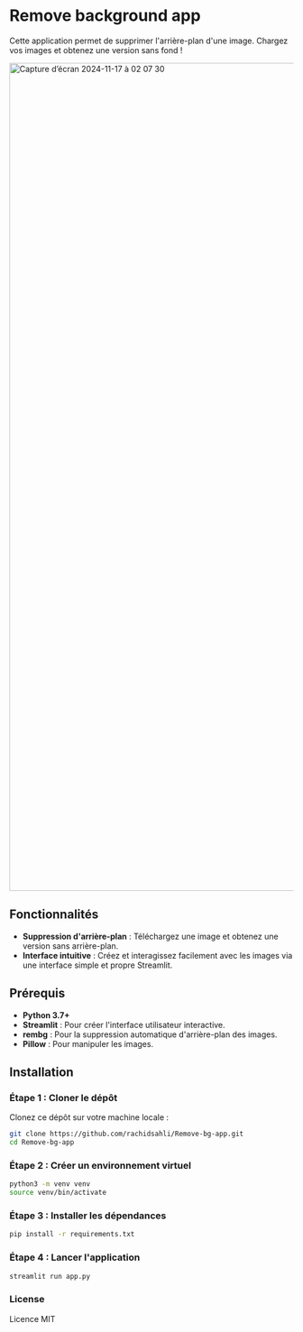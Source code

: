 # Remove background app

Cette application permet de supprimer l'arrière-plan d'une image. Chargez vos images et obtenez une version sans fond !

<img width="1469" alt="Capture d’écran 2024-11-17 à 02 07 30" src="https://github.com/user-attachments/assets/e7586cb0-9c7b-413a-90ee-f23a448c2c84">

## Fonctionnalités

- **Suppression d'arrière-plan** : Téléchargez une image et obtenez une version sans arrière-plan.
- **Interface intuitive** : Créez et interagissez facilement avec les images via une interface simple et propre Streamlit.

## Prérequis

- **Python 3.7+**
- **Streamlit** : Pour créer l'interface utilisateur interactive.
- **rembg** : Pour la suppression automatique d'arrière-plan des images.
- **Pillow** : Pour manipuler les images.

## Installation

### Étape 1 : Cloner le dépôt

Clonez ce dépôt sur votre machine locale :

```bash
git clone https://github.com/rachidsahli/Remove-bg-app.git
cd Remove-bg-app
```

### Étape 2 : Créer un environnement virtuel

```bash
python3 -m venv venv
source venv/bin/activate
```

### Étape 3 : Installer les dépendances

```bash
pip install -r requirements.txt
```

### Étape 4 : Lancer l'application

```bash
streamlit run app.py
```

### License
Licence MIT
